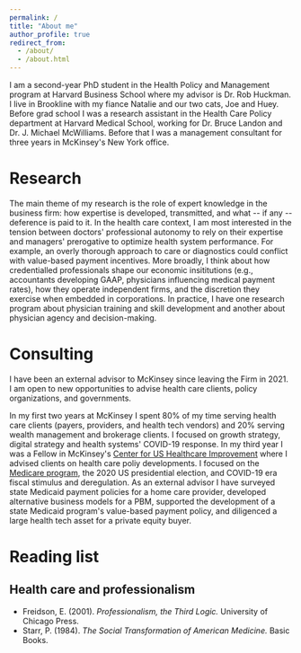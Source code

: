 ```yaml
---
permalink: /
title: "About me"
author_profile: true
redirect_from: 
  - /about/
  - /about.html
---
```


I am a second-year PhD student in the Health Policy and Management program at Harvard Business School where my advisor is Dr. Rob Huckman. I live in Brookline with my fiance Natalie and our two cats, Joe and Huey. Before grad school I was a research assistant in the Health Care Policy department at Harvard Medical School, working for Dr. Bruce Landon and Dr. J. Michael McWilliams. Before that I was a management consultant for three years in McKinsey's New York office.

Research
======
The main theme of my research is the role of expert knowledge in the business firm: how expertise is developed, transmitted, and what -- if any -- deference is paid to it. In the health care context, I am most interested in the tension between doctors' professional autonomy to rely on their expertise and managers' prerogative to optimize health system performance. For example, an overly thorough approach to care or diagnostics could conflict with value-based payment incentives. More broadly, I think about how credentialled professionals shape our economic insititutions (e.g., accountants developing GAAP, physicians influencing medical payment rates), how they operate independent firms, and the discretion they exercise when embedded in corporations. In practice, I have one research program about physician training and skill development and another about physician agency and decision-making.

Consulting
======
I have been an external advisor to McKinsey since leaving the Firm in 2021. I am open to new opportunities to advise health care clients, policy organizations, and governments.

In my first two years at McKinsey I spent 80% of my time serving health care clients (payers, providers, and health tech vendors) and 20% serving wealth management and brokerage clients. I focused on growth strategy, digital strategy and health systems' COVID-19 response. In my third year I was a Fellow in McKinsey's [Center for US Healthcare Improvement](https://www.mckinsey.com/industries/healthcare/how-we-help-clients/center-for-us-healthcare-improvement) where I advised clients on health care poliy developments. I focused on the [Medicare program](https://www.mckinsey.com/industries/healthcare/our-insights/new-stars-ratings-for-medicare-advantage-prioritize-customer-experiences), the 2020 US presidential election, and COVID-19 era fiscal stimulus and deregulation. As an external advisor I have surveyed state Medicaid payment policies for a home care provider, developed alternative business models for a PBM, supported the development of a state Medicaid program's value-based payment policy, and diligenced a large health tech asset for a private equity buyer.

Reading list
======
Health care and professionalism
-----
* Freidson, E. (2001). <i>Professionalism, the Third Logic.</i> University of Chicago Press. 
* Starr, P. (1984). <i>The Social Transformation of American Medicine.</i> Basic Books.


